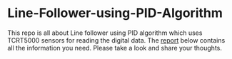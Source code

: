 # Line-Follower-using-PID-Algorithm
This repo is all about Line follower using PID algorithm which uses TCRT5000 sensors for reading the digital data.
The [report](https://docs.google.com/document/d/1ZhDMSMNkrS1mziW2LWzsZ6cUoi8MmInJglSySX4J3YY/edit#heading=h.u3fd5m4p2hrx) below contains all the information you need. Please take a look and share your thoughts.


